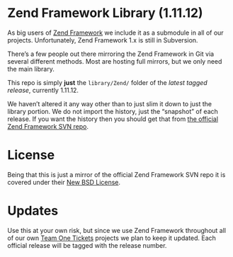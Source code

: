 Zend Framework Library (1.11.12)
===

As big users of [Zend Framework](http://framework.zend.com/) we include it as a submodule in all of our projects. Unfortunately, Zend Framework 1.x is still in Subversion.

There’s a few people out there mirroring the Zend Framework in Git via several different methods. Most are hosting full mirrors, but we only need the main library.

This repo is simply **just** the `library/Zend/` folder of the *latest tagged release*, currently 1.11.12.

We haven’t altered it any way other than to just slim it down to just the library portion. We do not import the history, just the “snapshot” of each release. If you want the history then you should get that from [the official Zend Framework SVN repo](http://framework.zend.com/svn/).

License
===
Being that this is just a mirror of the official Zend Framework SVN repo it is covered under their [New BSD License](http://framework.zend.com/license).


Updates
===
Use this at your own risk, but since we use Zend Framework throughout all of our own [Team One Tickets](http://www.teamonetickets.com/) projects we plan to keep it updated. Each official release will be tagged with the release number.
